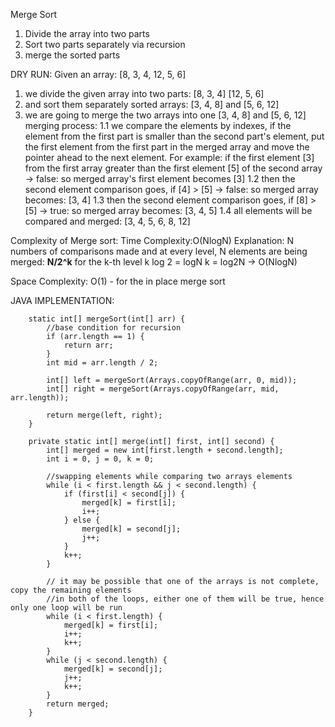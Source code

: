Merge Sort

1. Divide the array into two parts
2. Sort two parts separately via recursion
3. merge the sorted parts

DRY RUN:
Given an array: [8, 3, 4, 12, 5, 6]
1. we divide the given array into two parts:
   [8, 3, 4] [12, 5, 6]
2. and sort them separately 
 sorted arrays: [3, 4, 8] and [5, 6, 12]
3. we are going to merge the two arrays into one
   [3, 4, 8] and [5, 6, 12]
merging process:
1.1 we compare the elements by indexes, if the element from the first part is smaller than the second part's element, 
put the first element from the first part in the merged array and move the pointer ahead to the next element.
For example: if the first element [3] from the first array greater than the first element [5] of the second array -> false:
so merged array's first element becomes [3]
1.2 then the second element comparison goes, if [4] > [5] -> false:
so merged array becomes: [3, 4]
1.3  then the second element comparison goes, if [8] > [5] -> true:
so merged array becomes: [3, 4, 5]
1.4 all elements will be compared and merged:
   [3, 4, 5, 6, 8, 12]

Complexity of Merge sort:
Time Complexity:O(NlogN)
Explanation: N numbers of comparisons made
and at every level, N elements are being merged: 
**N/2^k** for the k-th level
k log 2 = logN
k = log2N -> O(NlogN)

Space Complexity: O(1) -  for the in place merge sort

JAVA IMPLEMENTATION:
````
    static int[] mergeSort(int[] arr) {
        //base condition for recursion
        if (arr.length == 1) {
            return arr;
        }
        int mid = arr.length / 2;

        int[] left = mergeSort(Arrays.copyOfRange(arr, 0, mid));
        int[] right = mergeSort(Arrays.copyOfRange(arr, mid, arr.length));

        return merge(left, right);
    }

    private static int[] merge(int[] first, int[] second) {
        int[] merged = new int[first.length + second.length];
        int i = 0, j = 0, k = 0;

        //swapping elements while comparing two arrays elements
        while (i < first.length && j < second.length) {
            if (first[i] < second[j]) {
                merged[k] = first[i];
                i++;
            } else {
                merged[k] = second[j];
                j++;
            }
            k++;
        }

        // it may be possible that one of the arrays is not complete, copy the remaining elements
        //in both of the loops, either one of them will be true, hence only one loop will be run
        while (i < first.length) {
            merged[k] = first[i];
            i++;
            k++;
        }
        while (j < second.length) {
            merged[k] = second[j];
            j++;
            k++;
        }
        return merged;
    }
````